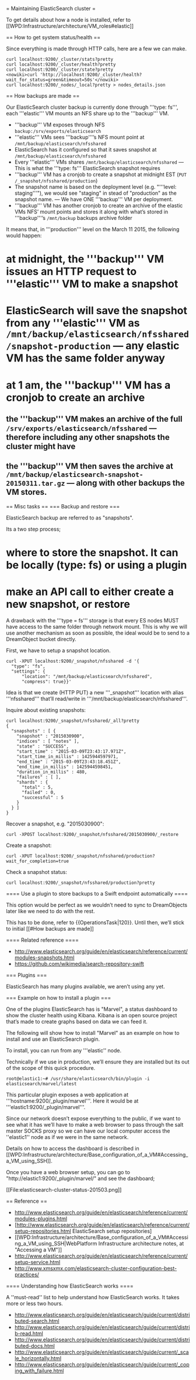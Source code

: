 = Maintaining ElasticSearch cluster =

To get details about how a node is installed, refer to [[WPD:Infrastructure/architecture/VM_roles#elastic]]

== How to get system status/health ==

Since everything is made through HTTP calls, here are a few we can make.

    curl localhost:9200/_cluster/stats?pretty
    curl localhost:9200/_cluster/health?pretty
    curl localhost:9200/_cluster/state?pretty
    <nowiki>curl 'http://localhost:9200/_cluster/health?wait_for_status=green&timeout=50s'</nowiki>
    curl localhost:9200/_nodes/_local?pretty > nodes_details.json


== How backups are made ==

Our ElasticSearch cluster backup is currently done through '''type: fs''', each '''elastic''' VM mounts an NFS share up to the '''backup''' VM.

* '''backup''' VM exposes through NFS <code>backup:/srv/exports/elasticsearch</code>
* '''elastic''' VMs sees '''backup'''’s NFS mount point at <code>/mnt/backup/elasticsearch/nfsshared</code>
* ElasticSearch has it configured so that it saves snapshot at <code>/mnt/backup/elasticsearch/nfsshared</code>
* Every '''elastic''' VMs shares <code>/mnt/backup/elasticsearch/nfsshared</code> — This is what the '''type: fs''' ElasticSearch snapshot requires
* '''backup''' VM has a cronjob to create a snapshot at midnight EST (<code>PUT /_snapshot/nfsshared/production</code>)
* The snapshot name is based on the deployment level (e.g. "'''level: staging'''"), we would see "staging" in stead of "production" as the snapshot name. — We have ONE '''backup''' VM per deployment.
* '''backup''' VM has another cronjob to create an archive of the elastic VMs NFS’ mount points and stores it along with what’s stored in '''backup'''’s <code>/mnt/backup</code> backups archive folder

It means that, in '''production''' level on the March 11 2015, the following would happen:
# at midnight, the '''backup''' VM issues an HTTP request to '''elastic''' VM to make a snapshot
# ElasticSearch will save the snapshot from any '''elastic''' VM as <code>/mnt/backup/elasticsearch/nfsshared/snapshot-production</code> — any elastic VM has the same folder anyway
# at 1 am, the '''backup''' VM has a cronjob to create an archive
## the '''backup''' VM makes an archive of the full <code>/srv/exports/elasticsearch/nfsshared</code> — therefore including any other snapshots the cluster might have
## the '''backup''' VM then saves the archive at <code>/mnt/backup/elasticsearch-snapshot-20150311.tar.gz</code> — along with other backups the VM stores.



== Misc tasks ==
=== Backup and restore ===

ElasticSearch backup are referred to as "snapshots".

Its a two step process;

# where to store the snapshot. It can be locally (type: fs) or using a plugin
# make an API call to either create a new snapshot, or restore

A drawback with the '''type = fs''' storage is that every ES nodes MUST have access to the same folder through network mount.
This is why we will use another mechanism as soon as possible, the ideal would be to send to a DreamObject bucket directly.

First, we have to setup a snapshot location.

    curl -XPUT localhost:9200/_snapshot/nfsshared -d '{
      "type": "fs", 
      "settings": {
          "location": "/mnt/backup/elasticsearch/nfsshared",
          "compress": true}}'

Idea is that we create (HTTP PUT) a new '''_snapshot''' location with alias '''nfsshared''' that’ll read/write in '''/mnt/backup/elasticsearch/nfsshared'''.

Inquire about existing snapshots:

    curl localhost:9200/_snapshot/nfsshared/_all?pretty
    {
      "snapshots" : [ {
        "snapshot" : "2015030900",
        "indices" : [ "notes" ],
        "state" : "SUCCESS",
        "start_time" : "2015-03-09T23:43:17.971Z",
        "start_time_in_millis" : 1425944597971,
        "end_time" : "2015-03-09T23:43:18.451Z",
        "end_time_in_millis" : 1425944598451,
        "duration_in_millis" : 480,
        "failures" : [ ],
        "shards" : {
          "total" : 5,
          "failed" : 0,
          "successful" : 5
        }
      } ]
    }

Recover a snapshot, e.g. "2015030900":

    curl -XPOST localhost:9200/_snapshot/nfsshared/2015030900/_restore

Create a snapshot:

    curl -XPUT localhost:9200/_snapshot/nfsshared/production?wait_for_completion=true

Check a snapshot status:

    curl localhost:9200/_snapshot/nfsshared/production?pretty



==== Use a plugin to store backups to a Swift endpoint automatically ====

This option would be perfect as we wouldn’t need to sync to DreamObjects later like we need to do with the rest.

This has to be done, refer to {{OperationsTask|120}}. Until then, we’ll stick to initial [[#How backups are made]]




==== Related reference ====

* http://www.elasticsearch.org/guide/en/elasticsearch/reference/current/modules-snapshots.html
* https://github.com/wikimedia/search-repository-swift


=== Plugins ===

ElasticSearch has many plugins available, we aren’t using any yet.

=== Example on how to install a plugin ===

One of the plugins ElasticSearch has is "Marvel", a status dashboard to show the cluster health using Kibana. Kibana is an open source project that’s made to create graphs based on data we can feed it.

The following will show how to install "Marvel" as an example on how to install and use an ElasticSearch plugin.

To install, you can run from any '''elastic'' node.

Technically if we use in production, we’ll ensure they are installed but its out of the scope of this quick procedure.

    root@elastic1:~# /usr/share/elasticsearch/bin/plugin -i elasticsearch/marvel/latest

This particular plugin exposes a web application at '''hostname:9200/_plugin/marvel'''. Here it would be at '''elastic1:9200/_plugin/marvel'''.

Since our network doesn’t expose everything to the public, if we want to see what it has we’ll have to make a web browser to pass through the salt master SOCKS proxy so we can have our local computer access the ''elastic1'' node as if we were in the same network.

Details on how to access the dashboard is described in [[WPD:Infrastructure/architecture/Base_configuration_of_a_VM#Accessing_a_VM_using_SSH]].

Once you have a web browser setup, you can go to "<nowiki>http://elastic1:9200/_plugin/marvel/</nowiki>" and see the dashboard;

[[File:elasticsearch-cluster-status-201503.png]]



== Reference ==

* http://www.elasticsearch.org/guide/en/elasticsearch/reference/current/modules-plugins.html
* [http://www.elasticsearch.org/guide/en/elasticsearch/reference/current/setup-repositories.html ElasticSearch setup repositories]
* [[WPD:Infrastructure/architecture/Base_configuration_of_a_VM#Accessing_a_VM_using_SSH|WebPlatform Infrastructure architecture notes, at "Accessing a VM"]]
* http://www.elasticsearch.org/guide/en/elasticsearch/reference/current/setup-service.html
* http://www.xmsxmx.com/elasticsearch-cluster-configuration-best-practices/

==== Understanding how ElasticSearch works ====

A ''must-read'' list to help understand how ElasticSearch works. It takes more or less two hours.

* http://www.elasticsearch.org/guide/en/elasticsearch/guide/current/distributed-search.html
* http://www.elasticsearch.org/guide/en/elasticsearch/guide/current/distrib-read.html
* http://www.elasticsearch.org/guide/en/elasticsearch/guide/current/distributed-docs.html
* http://www.elasticsearch.org/guide/en/elasticsearch/guide/current/_scale_horizontally.html
* http://www.elasticsearch.org/guide/en/elasticsearch/guide/current/_coping_with_failure.html